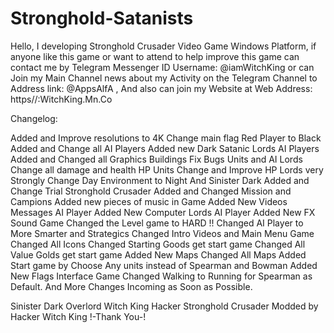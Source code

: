 # Stronghold-Satanists
 Hello, I developing Stronghold Crusader Video Game Windows Platform, if anyone like this game or want to attend to help improve this game can contact me by Telegram Messenger ID Username: @iamWitchKing or can Join my Main Channel news about my Activity on the Telegram Channel to Address link: @AppsAlfA ,
And also can join my Website at Web Address: https//:WitchKing.Mn.Co

Changelog:

Added and Improve resolutions to 4K
Change main flag Red Player to Black
Added and Change all AI Players
Added new Dark Satanic Lords AI Players
Added and Changed all Graphics Buildings
Fix Bugs Units and AI Lords
Change all damage and health HP Units
Change and Improve HP Lords very Strongly
Change Day Environment to Night And Sinister Dark
Added and Change Trial Stronghold Crusader
Added and Changed Mission and Campions
Added new pieces of music in Game
Added New Videos Messages AI Player
Added New Computer Lords AI Player
Added New FX Sound Game
Changed the Level game to HARD !!
Changed AI Player to More Smarter and Strategics
Changed Intro Videos and Main Menu Game
Changed All Icons
Changed Starting Goods get start game
Changed All Value Golds get start game
Added New Maps
Changed All Maps
Added Start game by Choose Any units instead of Spearman and Bowman
Added New Flags Interface Game
Changed Walking to Running for Spearman as Default.
And More Changes Incoming as Soon as Possible.

Sinister Dark Overlord Witch King Hacker
Stronghold Crusader Modded by Hacker Witch King
!-Thank You-!
